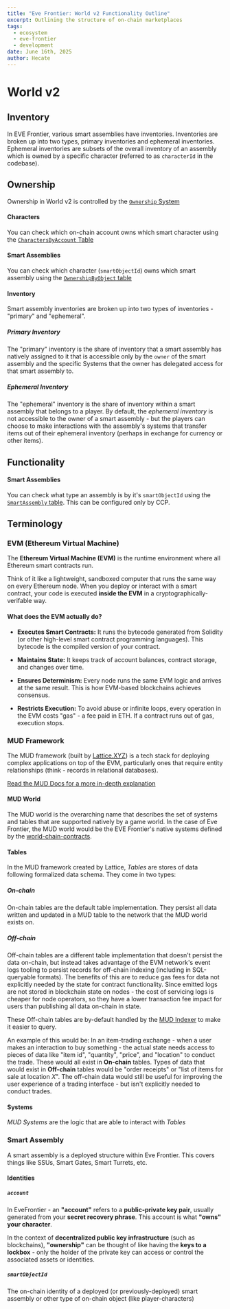 ```yaml
---
title: "Eve Frontier: World v2 Functionality Outline"
excerpt: Outlining the structure of on-chain marketplaces
tags:
  - ecosystem
  - eve-frontier
  - development
date: June 16th, 2025
author: Hecate
---
```

# World v2

## Inventory

In EVE Frontier, various smart assemblies have inventories. Inventories are broken up into two types, primary inventories and ephemeral inventories. Ephemeral inventories are subsets of the overall inventory of an assembly which is owned by a specific character (referred to as `characterId` in the codebase).

## Ownership

Ownership in World v2 is controlled by the [`Ownership` System](https://github.com/projectawakening/world-chain-contracts/blob/14128cda741a9f1711087a04461a15c94a35058b/mud-contracts/world-v2/src/namespaces/evefrontier/systems/ownership/OwnershipSystem.sol)
#### Characters

You can check which on-chain account owns which smart character using the [`CharactersByAccount` Table](https://explorer.mud.dev/pyrope/worlds/0xcdb380e0cd3949caf70c45c67079f2e27a77fc47/explore?tableId=0x746265766566726f6e746965720000004368617261637465727342794163636f&query=SELECT%2520%2522account%2522%252C%2520%2522smartObjectId%2522%2520FROM%2520%2522evefrontier__CharactersByAcco%2522%2520LIMIT%2520100%2520OFFSET%25200%253B&page=0&pageSize=100)

#### Smart Assemblies

You can check which character (`smartObjectId`) owns which smart assembly using the [`OwnershipByObject` table](https://explorer.mud.dev/pyrope/worlds/0xcdb380e0cd3949caf70c45c67079f2e27a77fc47/explore?tableId=0x746265766566726f6e746965720000004f776e65727368697042794f626a6563&query=SELECT%2520%2522smartObjectId%2522%252C%2520%2522account%2522%2520FROM%2520%2522evefrontier__OwnershipByObjec%2522%2520LIMIT%2520100%2520OFFSET%25200%253B&page=0&pageSize=100)

#### Inventory

Smart assembly inventories are broken up into two types of inventories - "primary" and "ephemeral".

##### Primary Inventory

The "primary" inventory is the share of inventory that a smart assembly has natively assigned to it that is accessible only by the `owner` of the smart assembly and the specific Systems that the owner has delegated access for that smart assembly to.

##### Ephemeral Inventory

The "ephemeral" inventory is the share of inventory within a smart assembly that belongs to a player. By default, the *ephemeral inventory* is not accessible to the owner of a smart assembly - but the players can choose to make interactions with the assembly's systems that transfer items out of their ephemeral inventory (perhaps in exchange for currency or other items).

## Functionality
#### Smart Assemblies
You can check what type an assembly is by it's `smartObjectId` using the [`SmartAssembly` table](https://explorer.mud.dev/pyrope/worlds/0xcdb380e0cd3949caf70c45c67079f2e27a77fc47/explore?tableId=0x746265766566726f6e74696572000000536d617274417373656d626c79000000&query=SELECT%2520%2522smartObjectId%2522%252C%2520%2522assemblyType%2522%2520FROM%2520%2522evefrontier__SmartAssembly%2522%2520LIMIT%2520100%2520OFFSET%25200%253B&page=0&pageSize=100). This can be configured only by CCP.

## Terminology

### EVM (**Ethereum Virtual Machine**)

The **Ethereum Virtual Machine (EVM)** is the runtime environment where all Ethereum smart contracts run.

Think of it like a lightweight, sandboxed computer that runs the same way on every Ethereum node. When you deploy or interact with a smart contract, your code is executed **inside the EVM** in a cryptographically-verifable way.

#### What does the EVM actually do?

- **Executes Smart Contracts:** It runs the bytecode generated from Solidity (or other high-level smart contract programming languages). This bytecode is the compiled version of your contract.

- **Maintains State:** It keeps track of account balances, contract storage, and changes over time.

- **Ensures Determinism:** Every node runs the same EVM logic and arrives at the same result. This is how EVM-based blockchains achieves consensus.

- **Restricts Execution:** To avoid abuse or infinite loops, every operation in the EVM costs "gas" - a fee paid in ETH. If a contract runs out of gas, execution stops.

### MUD Framework

The MUD framework (built by [Lattice.XYZ](https://lattice.xyz/)) is a tech stack for deploying complex applications on top of the EVM, particularly ones that require entity relationships (think - records in relational databases).

[Read the MUD Docs for a more in-depth explanation](https://mud.dev/introduction)

#### MUD World

The MUD world is the overarching name that describes the set of systems and tables that are supported natively by a game world. In the case of Eve Frontier, the MUD world would be the EVE Frontier's native systems defined by the [world-chain-contracts](https://github.com/projectawakening/world-chain-contracts).

#### Tables

In the MUD framework created by Lattice, _Tables_ are stores of data following formalized data schema. They come in two types:
##### On-chain

On-chain tables are the default table implementation. They persist all data written and updated in a MUD table to the network that the MUD world exists on.

##### Off-chain
Off-chain tables are a different table implementation that doesn't persist the data on-chain, but instead takes advantage of the EVM network's event logs tooling to persist records for off-chain indexing (including in SQL-queryable formats). The benefits of this are to reduce gas fees for data not explicitly needed by the state for contract functionality. Since emitted logs are not stored in blockchain state on nodes - the cost of servicing logs is cheaper for node operators, so they have a lower transaction fee impact for users than publishing all data on-chain in state.

These Off-chain tables are by-default handled by the [MUD Indexer](https://mud.dev/indexer) to make it easier to query.

An example of this would be: In an item-trading exchange - when a user makes an interaction to buy something - the actual state needs access to pieces of data like "item id", "quantity", "price", and "location" to conduct the trade. These would all exist in **On-chain** tables. Types of data that would exist in **Off-chain** tables would be "order receipts" or "list of items for sale at location _X_". The off-chain data would still be useful for improving the user experience of a trading interface - but isn't explicitly needed to conduct trades.

#### Systems

_MUD Systems_ are the logic that are able to interact with _Tables_

### Smart Assembly

A smart assembly is a deployed structure within Eve Frontier. This covers things like SSUs, Smart Gates, Smart Turrets, etc.
#### Identities
##### `account`
In EveFrontier - an **"account"** refers to a **public-private key pair**, usually generated from your **secret recovery phrase**. This account is what **"owns" your character**.

In the context of **decentralized public key infrastructure** (such as blockchains), **"ownership"** can be thought of like having the **keys to a lockbox** - only the holder of the private key can access or control the associated assets or identities.
##### `smartObjectId`
The on-chain identity of a deployed (or previously-deployed) smart assembly or other type of on-chain object (like player-characters)



